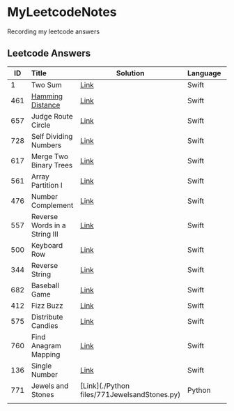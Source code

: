 # MyLeetcodeNotes
Recording my leetcode answers

## Leetcode Answers

| ID   | Title                                                        | Solution                                                    | Language | Difficulty |     Tips     |
| ---- | :----------------------------------------------------------- | ----------------------------------------------------------- | -------- | ---------- | :----------: |
| 1    | Two Sum                                                      | [Link](./MyLeetcodeNotes/1TwoSum.swift)                     | Swift    | Easy       |              |
| 461  | [Hamming Distance](https://en.wikipedia.org/wiki/Hamming_distance) | [Link](./MyLeetcodeNotes/461HammingDistance.swift)          | Swift    | Easy       |     xor      |
| 657  | Judge Route Circle                                           | [Link](./MyLeetcodeNotes/657JudgeRouteCircle.swift)         | Swift    | Easy       |              |
| 728  | Self Dividing Numbers                                        | [Link](./MyLeetcodeNotes/728SelfDividingNumbers.swift)      | Swift    | Easy       |              |
| 617  | Merge Two Binary Trees                                       | [Link](./MyLeetcodeNotes/617MergeTwoBinaryTrees.swift)      | Swift    | Easy       |  recursion   |
| 561  | Array Partition I                                            | [Link](./MyLeetcodeNotes/561ArrayPartitionI.swift)          | Swift    | Easy       | Swift.stride |
| 476  | Number Complement                                            | [Link](./MyLeetcodeNotes/476NumberComplement.swift)         | Swift    | Easy       |   xor, <<    |
| 557  | Reverse Words in a String III                                | [Link](./MyLeetcodeNotes/557ReverseWordsInAStringIII.swift) | Swift    | Easy       |              |
| 500  | Keyboard Row                                                 | [Link](./MyLeetcodeNotes/500KeyboardRow.swift)              | Swift    | Easy       |     Set      |
| 344  | Reverse String                                               | [Link](./MyLeetcodeNotes/344ReverseString.swift)            | Swift    | Easy       |              |
| 682  | Baseball Game                                                | [Link](./MyLeetcodeNotes/682BaseballGame.swift)             | Swift    | Easy       |     Heap     |
| 412  | Fizz Buzz                                                    | [Link](./MyLeetcodeNotes/412FizzBuzz.swift)                 | Swift    | Easy       |              |
| 575  | Distribute Candies                                           | [Link](./MyLeetcodeNotes/575DistributeCandies.swift)        | Swift    | Easy       |              |
| 760  | Find Anagram Mapping                                         | [Link](./MyLeetcodeNotes/760FindAnagramMapping.swift)       | Swift    | Easy       |  Dictionary  |
| 136  | Single Number                                                | [Link](./MyLeetcodeNotes/136SingleNumber.swift)             | Swift    | Easy       |     XOR      |
| 771  | Jewels and Stones                                            | [Link](./Python files/771JewelsandStones.py)                | Python   | Easy       | str.count()  |
|      |                                                              |                                                             |          |            |              |
